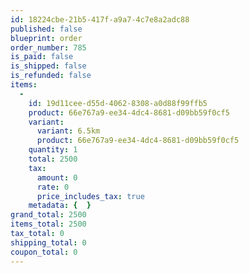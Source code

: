 ```yaml
---
id: 18224cbe-21b5-417f-a9a7-4c7e8a2adc88
published: false
blueprint: order
order_number: 785
is_paid: false
is_shipped: false
is_refunded: false
items:
  -
    id: 19d11cee-d55d-4062-8308-a0d88f99ffb5
    product: 66e767a9-ee34-4dc4-8681-d09bb59f0cf5
    variant:
      variant: 6.5km
      product: 66e767a9-ee34-4dc4-8681-d09bb59f0cf5
    quantity: 1
    total: 2500
    tax:
      amount: 0
      rate: 0
      price_includes_tax: true
    metadata: {  }
grand_total: 2500
items_total: 2500
tax_total: 0
shipping_total: 0
coupon_total: 0
---
```

